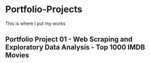 # Portfolio-Projects

This is where I put my works 

## Portfolio Project 01 - Web Scraping and Exploratory Data Analysis - Top 1000 IMDB Movies

